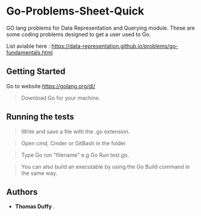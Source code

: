# Go-Problems-Sheet-Quick
GO lang problems for Data Representation and Querying module. These are some coding problems designed to get a user used to Go.

List aviable here : https://data-representation.github.io/problems/go-fundamentals.html


## Getting Started

Go to website https://golang.org/dl/ 
>Download Go for your machine.



## Running the tests

>Write and save a file with the .go extension.


>Open cmd, Cmder or GitBash in the folder 


>Type Go run "filename" e.g Go Run test.go. 


>You can also build an executable by using the Go Build command in the same way.

## Authors

* **Thomas Duffy** .
